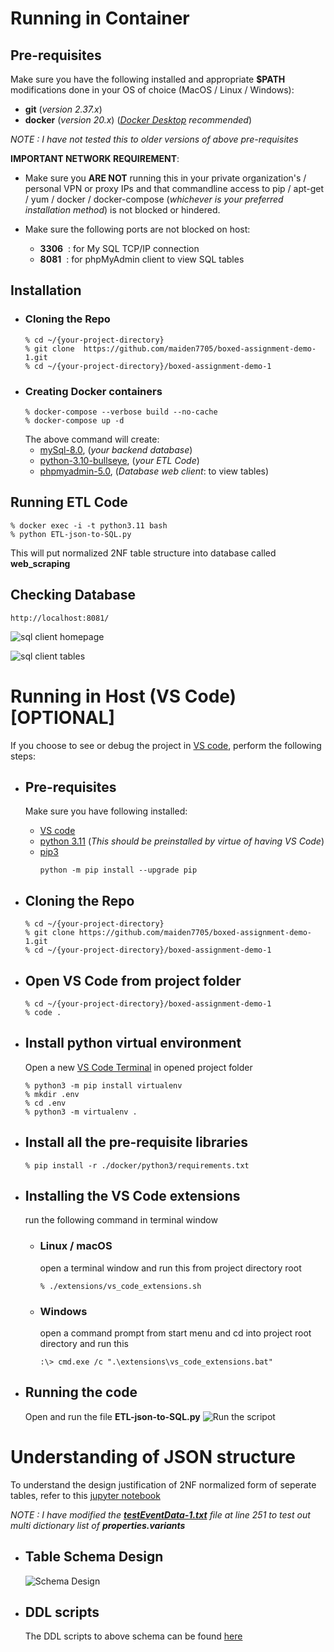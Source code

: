 # Running in Container
## Pre-requisites
Make sure you have the following installed and appropriate **$PATH** modifications done in your OS of choice (MacOS / Linux / Windows):

* **git** (_version 2.37.x_)
* **docker** (_version 20.x_) (_[Docker Desktop](https://www.docker.com/products/docker-desktop/) recommended_)

_NOTE : I have not tested this to older versions of above pre-requisites_

__IMPORTANT NETWORK REQUIREMENT__: 
* Make sure you **ARE NOT** running this in your private organization's / personal VPN or proxy IPs and that commandline access to pip / apt-get / yum / docker / docker-compose (*whichever is your preferred installation method*) is not blocked or hindered.  

* Make sure the following ports are not blocked on host:
    * **3306**&nbsp;&nbsp;: for My SQL TCP/IP connection
    * **8081**&nbsp;&nbsp;: for phpMyAdmin client to view SQL tables

## Installation
* ### Cloning the Repo
    ```console
    % cd ~/{your-project-directory}
    % git clone  https://github.com/maiden7705/boxed-assignment-demo-1.git
    % cd ~/{your-project-directory}/boxed-assignment-demo-1
    ```
* ### Creating Docker containers
    ```console
    % docker-compose --verbose build --no-cache
    % docker-compose up -d
    ```
    The above command will create:
    * [mySql-8.0](https://hub.docker.com/_/mysql), (_your backend database_)
    * [python-3.10-bullseye](https://hub.docker.com/_/python), (_your ETL Code_)
    * [phpmyadmin-5.0](https://hub.docker.com/_/phpmyadmin), (_Database web client_: to view tables)
## Running ETL Code
```console
% docker exec -i -t python3.11 bash
% python ETL-json-to-SQL.py
```
This will put normalized 2NF table structure into database called **web_scraping**
## Checking Database
    http://localhost:8081/

![sql client homepage](/documentations/sql_client_homepage.png)

![sql client tables](/documentations/sql_client_checking_tables.png)

# Running in Host (VS Code) [OPTIONAL]
If you choose to see or debug the project in [VS code](https://code.visualstudio.com/), perform the following steps:

* ## Pre-requisites
    Make sure you have following installed:  

    * [VS code](https://code.visualstudio.com/)
    * [python 3.11](https://www.python.org/downloads/) (_This should be preinstalled by virtue of having VS Code_)
    * [pip3](https://pypi.org/project/pip/)
        ```console
        python -m pip install --upgrade pip
        ```

* ## Cloning the Repo
    ```console
    % cd ~/{your-project-directory}
    % git clone https://github.com/maiden7705/boxed-assignment-demo-1.git
    % cd ~/{your-project-directory}/boxed-assignment-demo-1
    ```

* ## Open VS Code from project folder
    ```console
    % cd ~/{your-project-directory}/boxed-assignment-demo-1
    % code .
    ```

* ## Install python virtual environment
    Open a new [VS Code Terminal](https://code.visualstudio.com/docs/terminal/basics) in opened project folder
    ```console
    % python3 -m pip install virtualenv
    % mkdir .env
    % cd .env
    % python3 -m virtualenv .
    ```

* ## Install all the pre-requisite libraries
    ```console
    % pip install -r ./docker/python3/requirements.txt
    ```
* ## Installing the VS Code extensions
    run the following command in terminal window
    * ### Linux / macOS
        open a terminal window and run this from project directory root
        ```console
        % ./extensions/vs_code_extensions.sh
        ```
    * ### Windows
        open a command prompt from start menu and cd into project root directory and run this
        ```console
        :\> cmd.exe /c ".\extensions\vs_code_extensions.bat"
        ```

* ## Running the code
    Open and run the file **ETL-json-to-SQL.py**
    ![Run the scripot](/documentations/running_the_Script.png)

# Understanding of JSON structure
To understand the design justification of 2NF normalized form of seperate tables, refer to this [jupyter notebook](/Requirement/understanding_json_structure.ipynb)

_NOTE : I have modified the **[testEventData-1.txt](Requirement/testEventData-1.txt)** file at line 251 to test out multi dictionary list of **properties.variants**_

* ## Table Schema Design
    ![Schema Design](/documentations/Boxed-Demo-DDL-schema.png)

* ## DDL scripts
    The DDL scripts to above schema can be found [here](DDL_scripts.sql)